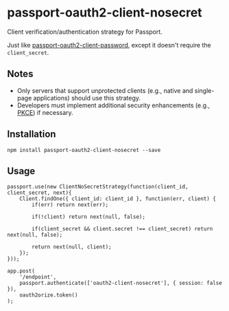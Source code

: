 # passport-oauth2-client-nosecret

Client verification/authentication strategy for Passport.

Just like [passport-oauth2-client-password](https://github.com/jaredhanson/passport-oauth2-client-password), except it doesn't require the `client_secret`.

## Notes

* Only servers that support unprotected clients (e.g., native and single-page applications) should use this strategy. 
* Developers must implement additional security enhancements (e.g., [PKCE](https://tools.ietf.org/html/rfc7636)) if necessary.

## Installation

```
npm install passport-oauth2-client-nosecret --save
```

## Usage

```
passport.use(new ClientNoSecretStrategy(function(client_id, client_secret, next){
    Client.findOne({ client_id: client_id }, function(err, client) {
        if(err) return next(err);
        
        if(!client) return next(null, false);
        
        if(client_secret && client.secret !== client_secret) return next(null, false);

        return next(null, client);
    });
}));

app.post(
    '/endpoint',
    passport.authenticate(['oauth2-client-nosecret'], { session: false }),
    oauth2orize.token()
);
```